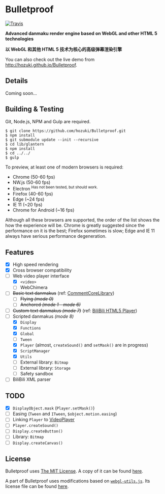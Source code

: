 
# Bulletproof

[![Travis](https://img.shields.io/travis/hozuki/Bulletproof.svg)](https://travis-ci.org/hozuki/Bulletproof)

**Advanced danmaku render engine based on WebGL and other HTML 5 technologies**

**以 WebGL 和其他 HTML 5 技术为核心的高级弹幕渲染引擎**

You can also check out the live demo from <http://hozuki.github.io/Bulletproof>.

## Details

Coming soon...

## Building & Testing

Git, Node.js, NPM and Gulp are required.

```shell
$ git clone https://github.com/hozuki/Bulletproof.git
$ npm install
$ git submodule update --init --recursive
$ cd lib/glantern
$ npm install
$ cd ../../
$ gulp
```

To preview, at least one of modern browsers is required:
- Chrome (50-60 fps)
- NW.js (50-60 fps)
- Electron <sup>Has not been tested, but should work.</sup>
- Firefox (40-60 fps)
- Edge (~24 fps)
- IE 11 (~20 fps)
- Chrome for Android (~16 fps)

Although all these browsers are supported, the order of the list shows the how the
experience will be. Chrome is greatly suggested since the performance on it is the best;
Firefox sometimes is slow; Edge and IE 11 always have serious performance degeneration.

## Features

- [x] High speed rendering
- [x] Cross browser compatibility
- [ ] Web video player interface
  - [x] `<video>`
  - [ ] WebChimera
- [ ] <del>Basic text danmakus</del> (ref: [CommentCoreLibrary](https://github.com/jabbany/CommentCoreLibrary))
  - [ ] <del>Flying *(mode 0)*</del>
  - [ ] <del>Anchored *(mode 1 - mode 6)*</del>
- [ ] <del>Custom text danmakus *(mode 7)*</del> (ref: [BiliBili HTML5 Player](http://www.bilibili.com/html/help.html#p))
- [ ] Scripted danmakus *(mode 8)*
  - [x] `Display`
  - [x] `Functions`
  - [x] `Global`
  - [ ] `Tween`
  - [x] `Player` (almost, `createSound()` and `setMask()` are in progress)
  - [x] `ScriptManager`
  - [x] `Utils`
  - [ ] External library: `Bitmap`
  - [ ] External library: `Storage`
  - [ ] Safety sandbox
- [ ] BiliBili XML parser

## TODO

- [x] `DisplayObject.mask` (`Player.setMask()`)
- [ ] Easing (`Tween` and `ITween`, `$object.motion.easing`)
- [ ] Linking `Player` to [VideoPlayer](http://help.adobe.com/en_US/FlashPlatform/reference/actionscript/3/fl/video/VideoPlayer.html)
- [ ] `Player.createSound()`
- [ ] `Display.createButton()`
- [ ] Library: `Bitmap`
- [ ] `Display.createCanvas()`

## License

Bulletproof uses [The MIT License](http://mitlicense.org). A copy of it can be found [here](LICENSE.md).

A part of Bulletproof uses modifications based on [`webgl-utils.js`](//github.com/KhronosGroup/WebGL/blob/master/sdk/demos/common/webgl-utils.js). Its license file
can be found [here](docs/license/webgl-utils.txt).
